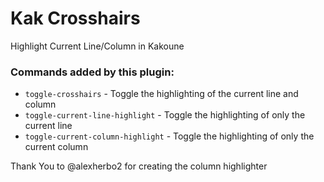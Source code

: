 # Kak Crosshairs


Highlight Current Line/Column in Kakoune

### Commands added by this plugin:
- `toggle-crosshairs` - Toggle the highlighting of the current line and column
- `toggle-current-line-highlight` - Toggle the highlighting of only the current line
- `toggle-current-column-highlight` - Toggle the highlighting of only the current column

Thank You to @alexherbo2 for creating the column highlighter
